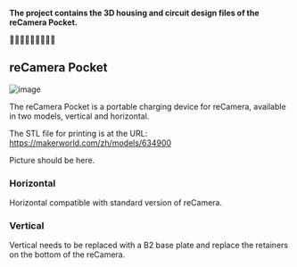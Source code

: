 **The project contains the 3D housing and circuit design files of the reCamera Pocket.**

🎈🎈🎈🎈🎈🎈🎈🎈🎈

## reCamera Pocket

![image](./statics/reCamera_Pocket.JPG)

The reCamera Pocket is a portable charging device for reCamera, available in two models, vertical and horizontal.

The STL file for printing is at the URL: https://makerworld.com/zh/models/634900

Picture should be here.

### Horizontal

Horizontal compatible with standard version of reCamera.


### Vertical

Vertical needs to be replaced with a B2 base plate and replace the retainers on the bottom of the reCamera.

